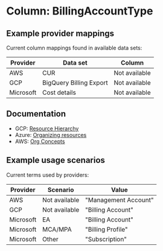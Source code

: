 # Column: BillingAccountType

## Example provider mappings

Current column mappings found in available data sets:

| Provider  | Data set                | Column        |
| --------- | ----------------------- | ------------- |
| AWS       | CUR                     | Not available |
| GCP       | BigQuery Billing Export | Not available |
| Microsoft | Cost details            | Not available |

## Documentation

- GCP: [Resource Hierarchy](https://cloud.google.com/resource-manager/docs/cloud-platform-resource-hierarchy#resource-hierarchy-detail)
- Azure: [Organizing resources](https://learn.microsoft.com/azure/cost-management-billing/manage/view-all-accounts)
- AWS: [Org Concepts](https://docs.aws.amazon.com/organizations/latest/userguide/orgs_getting-started_concepts.html)

## Example usage scenarios

Current terms used by providers:

| Provider  | Scenario      | Value                |
| --------- | ------------- | -------------------- |
| AWS       | Not available | "Management Account" |
| GCP       | Not available | "Billing Account"    |
| Microsoft | EA            | "Billing Account"    |
| Microsoft | MCA/MPA       | "Billing Profile"    |
| Microsoft | Other         | "Subscription"       |
